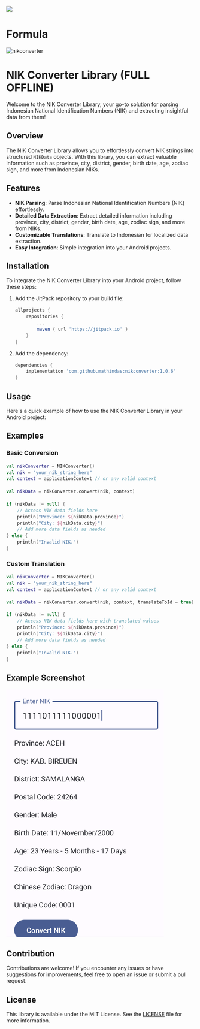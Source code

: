 [![](https://jitpack.io/v/mathindas/NIKConverter.svg)](https://jitpack.io/#mathindas/NIKConverter)

# Formula
![nikconverter](https://user-images.githubusercontent.com/41590940/202644369-3667a95b-eb71-48a5-82dc-09a1c4620a48.jpg)

# NIK Converter Library (FULL OFFLINE)

Welcome to the NIK Converter Library, your go-to solution for parsing Indonesian National Identification Numbers (NIK) and extracting insightful data from them!

## Overview

The NIK Converter Library allows you to effortlessly convert NIK strings into structured `NIKData` objects. With this library, you can extract valuable information such as province, city, district, gender, birth date, age, zodiac sign, and more from Indonesian NIKs.

## Features

- **NIK Parsing**: Parse Indonesian National Identification Numbers (NIK) effortlessly.
- **Detailed Data Extraction**: Extract detailed information including province, city, district, gender, birth date, age, zodiac sign, and more from NIKs.
- **Customizable Translations**: Translate to Indonesian for localized data extraction.
- **Easy Integration**: Simple integration into your Android projects.

## Installation

To integrate the NIK Converter Library into your Android project, follow these steps:

1. Add the JitPack repository to your build file:

    ```gradle
    allprojects {
        repositories {
            ...
            maven { url 'https://jitpack.io' }
        }
    }
    ```

2. Add the dependency:

    ```gradle
    dependencies {
        implementation 'com.github.mathindas:nikconverter:1.0.6'
    }
    ```

## Usage

Here's a quick example of how to use the NIK Converter Library in your Android project:

## Examples

### Basic Conversion

```kotlin
val nikConverter = NIKConverter()
val nik = "your_nik_string_here"
val context = applicationContext // or any valid context

val nikData = nikConverter.convert(nik, context)

if (nikData != null) {
    // Access NIK data fields here
    println("Province: ${nikData.province}")
    println("City: ${nikData.city}")
    // Add more data fields as needed
} else {
    println("Invalid NIK.")
}
```

### Custom Translation

```kotlin
val nikConverter = NIKConverter()
val nik = "your_nik_string_here"
val context = applicationContext // or any valid context

val nikData = nikConverter.convert(nik, context, translateToId = true) // translate to indonesian

if (nikData != null) {
    // Access NIK data fields here with translated values
    println("Province: ${nikData.province}")
    println("City: ${nikData.city}")
    // Add more data fields as needed
} else {
    println("Invalid NIK.")
}
```
## Example Screenshot
![ss](https://raw.githubusercontent.com/mathindas/NIKConverter/main/sample/ss.png)

## Contribution

Contributions are welcome! If you encounter any issues or have suggestions for improvements, feel free to open an issue or submit a pull request.

## License

This library is available under the MIT License. See the [LICENSE](LICENSE) file for more information.
